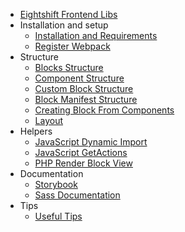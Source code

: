 * [Eightshift Frontend Libs](../README.md)
* Installation and setup
  * [Installation and Requirements](installation/instalation-and-requirements.md)
  * [Register Webpack](installation/register-webpack.md)
* Structure
  * [Blocks Structure](structure/blocks-structure.md)
  * [Component Structure](structure/component-structure.md)
  * [Custom Block Structure](structure/custom-block-structure.md)
  * [Block Manifest Structure](structure/manifest-structure.md)
  * [Creating Block From Components](structure/creating-block-from-components.md)
  * [Layout](structure/layout.md)
* Helpers
  * [JavaScript Dynamic Import](helpers/javascript-dynamic-import.md)
  * [JavaScript GetActions](helpers/javascript-get-actions.md)
  * [PHP Render Block View](helpers/php-render-block-view.md)
* Documentation
  * [Storybook ](documentation/storybook.md)
  * [Sass Documentation](documentation/sassdocs.md)
* Tips
  * [Useful Tips](tips/tips.md)

